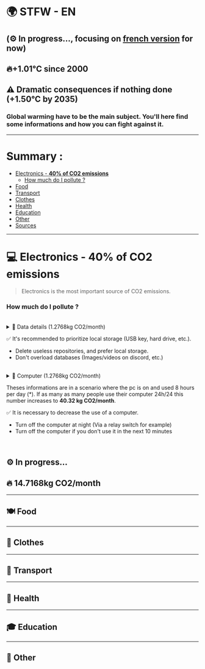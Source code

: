 # 🌍 STFW - EN
(⚙️ In progress..., focusing on [french version](./README.md) for now)
---

## 🔥<b>+1.01°C</b> since 2000
## ⚠️ Dramatic consequences if nothing done (+1.50°C by 2035)
### Global warming have to be the main subject. You'll here find some informations and how <b>you</b> can fight against it.

---

# Summary :
- [Electronics - <b>40% of CO2 emissions</b>](#💻-electronics---b40-of-co2-emissionsb)
    - [How much do I pollute ?](#how-much-do-i-pollute)
- [Food](#🍽️-food)
- [Transport](#🚗-transport)
- [Clothes](#👔-clothes)
- [Health](#🏥-health)
- [Education](#🎓-education)
- [Other](#🤷-other)
- [Sources](./Sources.md)
---

# 💻 Electronics - <b>40% of CO2 emissions</b>
> Electronics is the most important source of CO2 emissions.
###  How much do I pollute ?

<br>

<details>
<summary>📄 Data details (1.2768kg CO2/month)</summary>
<ul>
<li> 💻 0.015 kWh/GB*</li>
<li> 🌍 0.28 kg CO2/kWh emitted</li>
<li> ⚡ 0.0042kg CO2/GB* emitted</li>
<li> 👪 304 GB*/US Citizen/month </li>
GB* : streamed, stored, transmitted
</details>

✅ It's recommended to prioritize local storage (USB key, hard drive, etc.).
* Delete useless repositories, and prefer local storage. 
* Don't overload databases (Images/videos on discord, etc.)

<br>

<details>
<summary>📄 Computer  (1.2768kg CO2/month)</summary>
<ul>
<li> 🌍 0.28 kg CO2/kWh emitted</li>
<li> 🖥️ Desktop : </li>
<li> 💻 Laptop : </li>
</details>

<!-- Translate text above in english-->
Theses informations are in a scenario where the pc is on and used 8 hours per day (*). If as many as many people use their computer 24h/24 this number increases to <b>40.32 kg CO2/month</b>.

✅ It is necessary to decrease the use of a computer.
* Turn off the computer at night (Via a relay switch for example)
* Turn off the computer if you don't use it in the next 10 minutes

<br>

## ⚙️ In progress...

## 🔥 <b>14.7168kg CO2/month</b>
---
## 🍽️ Food

---
## 👔 Clothes

---
## 🚗 Transport

---
## 🏥 Health

---
## 🎓 Education

---
## 🤷 Other
